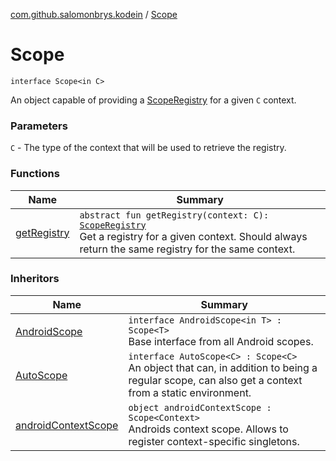 [com.github.salomonbrys.kodein](../index.md) / [Scope](.)

# Scope

`interface Scope<in C>`

An object capable of providing a [ScopeRegistry](../-scope-registry/index.md) for a given `C` context.

### Parameters

`C` - The type of the context that will be used to retrieve the registry.

### Functions

| Name | Summary |
|---|---|
| [getRegistry](get-registry.md) | `abstract fun getRegistry(context: C): `[`ScopeRegistry`](../-scope-registry/index.md)<br>Get a registry for a given context. Should always return the same registry for the same context. |

### Inheritors

| Name | Summary |
|---|---|
| [AndroidScope](../../com.github.salomonbrys.kodein.android/-android-scope/index.md) | `interface AndroidScope<in T> : Scope<T>`<br>Base interface from all Android scopes. |
| [AutoScope](../-auto-scope/index.md) | `interface AutoScope<C> : Scope<C>`<br>An object that can, in addition to being a regular scope, can also get a context from a static environment. |
| [androidContextScope](../../com.github.salomonbrys.kodein.android/android-context-scope/index.md) | `object androidContextScope : Scope<Context>`<br>Androids context scope. Allows to register context-specific singletons. |
